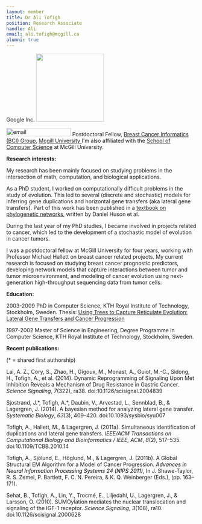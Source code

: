 ```yaml
---
layout: member
title: Dr Ali Tofigh 
position: Research Associate
handle: Ali
email: ali.tofigh@mcgill.ca
alumni: true
---
```


Google Inc.
<img src="http://m.c.lnkd.licdn.com/media/p/2/005/046/2e2/0d0c4b5.jpg" alt="" width="180" height="180" />

<img class="alignnone wp-image-167 size-full" src="http://www.bci.mcgill.ca/home/wp-content/uploads/2014/05/Screen-Shot-2014-05-15-at-14.09.50.png" alt="email" width="171" height="22" />
Postdoctoral Fellow, <a href="http://www.bci.mcgill.ca">Breast Cancer Informatics (BCI) Group</a>, <a href="http://www.mcgill.ca">Mcgill University
</a>I'm also affiliated with the <a href="http://www.cs.mcgill.ca/">School of Computer Science</a> at McGill University.

<strong>Research interests:</strong>

My research has been mainly focused on studying problems in the intersection of math, computation, and biological applications.

As a PhD student, I worked on computationally difficult problems in the study of evolution. This led to several (discrete and stochastic) models for inferring gene duplications and horizontal gene transfers (aka lateral gene transfers). Part of this work has been published in a <a href="http://ab.inf.uni-tuebingen.de/publications_old/books/phylogenetic-networks/">textbook on phylogenetic networks</a>, written by Daniel Huson et al.

During the last year of my PhD studies, I became involved in projects related to cancer, which led to the development of a stochastic model of evolution in cancer tumors.

I was a postdoctoral fellow  at McGill University for four years, working with Professor Michael Hallett on breast cancer related projects. My current research is focused on studying breast cancer prognostic predictors, developing network models that capture interactions between tumor and tumor microenvironment, and modeling of cancer evolution using next-generation high-throughput sequencing data from tumor cells.

<strong>Education:</strong>

2003-2009  PhD in Computer Science, KTH Royal Institute of Technology, Stockholm, Sweden.
Thesis: <a href="http://urn.kb.se/resolve?urn=urn:nbn:se:kth:diva-10608">Using Trees to Capture Reticulate Evolution: Lateral Gene Transfers and Cancer Progression</a>

1997-2002  Master of Science in Engineering, Degree Programme in Computer Science, KTH Royal Institute of Technology, Stockholm, Sweden.

<strong>Recent publications:</strong>

(* = shared first authorship)
<p class="p1">Lai, A. Z., Cory, S., Zhao, H., Gigoux, M., Monast, A., Guiot, M.-C., Sidong, H., Tofigh, A., et al. (2014). Dynamic Reprogramming of Signaling Upon Met Inhibition Reveals a Mechanism of Drug Resistance in Gastric Cancer. <i>Science Signaling</i>, <i>7</i>(322), ra38. doi:10.1126/scisignal.2004839</p>
<p class="p1">Sjostrand, J.*, Tofigh, A.*, Daubin, V., Arvestad, L., Sennblad, B., &amp; Lagergren, J. (2014). A bayesian method for analyzing lateral gene transfer. <i>Systematic Biology</i>, <i>63</i>(3), 409–420. doi:10.1093/sysbio/syu007</p>
<p class="p1">Tofigh, A., Hallett, M., &amp; Lagergren, J. (2011a). Simultaneous identification of duplications and lateral gene transfers. <i>IEEE/ACM Transactions on Computational Biology and Bioinformatics / IEEE, ACM</i>, <i>8</i>(2), 517–535. doi:10.1109/TCBB.2010.14</p>
<p class="p1">Tofigh, A., Sjölund, E., Höglund, M., &amp; Lagergren, J. (2011b). A Global Structural EM Algorithm for a Model of Cancer Progression. <span style="color: #000000;"><em>Advances in Neural Information Processing Systems 24 (NIPS 2011)</em>, </span>In J. Shawe-Taylor, R. S. Zemel, P. Bartlett, F. C. N. Pereira, &amp; K. Q. Weinberger (Eds.), (pp. 163–171).</p>
<p class="p1">Sehat, B., Tofigh, A., Lin, Y., Trocmé, E., Liljedahl, U., Lagergren, J., &amp; Larsson, O. (2010). SUMOylation mediates the nuclear translocation and signaling of the IGF-1 receptor. <i>Science Signaling</i>, <i>3</i>(108), ra10. doi:10.1126/scisignal.2000628</p>